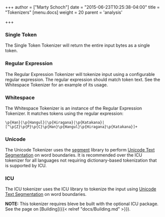 +++
author = ["Marty Schoch"]
date = "2015-06-23T10:25:38-04:00"
title = "Tokenizers"
[menu.docs]
weight = 20
parent = 'analysis'

+++

### Single Token

The Single Token Tokenizer will return the entire input bytes as a single token.

### Regular Expression

The Regular Expression Tokenizer will tokenize input using a configurable regular expression.  The regular expression should match token text.  See the Whitespace Tokenizer for an example of its usage.

### Whitespace

The Whitespace Tokenizer is an instance of the Regular Expression Tokenizer.  It matches tokens using the regular expression:

    \p{Han}|\p{Hangul}|\p{Hiragana}|\p{Katakana}|[^\p{Z}\p{P}\p{C}\p{Han}\p{Hangul}\p{Hiragana}\p{Katakana}]+


### Unicode

The Unicode Tokenizer uses the [segment](https://github.com/blevesearch/segment) library to perform [Unicode Text Segmentation](http://www.unicode.org/reports/tr29/) on word boundaries.  It is recommended over the ICU tokenizer for all languages not requiring dictionary-based tokenization that is supported by ICU.

### ICU

The ICU tokenizer uses the ICU library to tokenize the input using [Unicode Text Segmentation](http://www.unicode.org/reports/tr29/) on word boundaries.

**NOTE:** This tokenizer requires bleve be built with the optional ICU package.  See the page on [Building]({{< relref "docs/Building.md" >}}).
